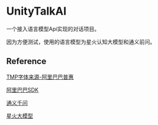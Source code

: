# UnityTalkAI
 一个接入语言模型Api实现的对话项目。

因为方便测试，使用的语言模型为星火认知大模型和通义前问。



## Reference

[TMP字体来源-阿里巴巴普惠](https://www.alibabafonts.com/#/home)

[阿里巴巴SDK](https://help.aliyun.com/zh/sdk/developer-reference/v2-0-dotnet-sdk?spm=a2c4g.11174283.0.0.6a3c3a11hGi2ux)

[通义千问](https://tongyi.aliyun.com/qianwen/)

[星火大模型](https://xinghuo.xfyun.cn/)

